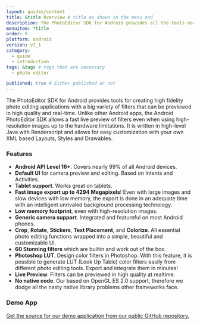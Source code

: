 ```yaml
---
layout: guides/content
title: &title Overview # title as shown in the menu and 
description: The PhotoEditor SDK for Android provides all the tools necessary to enhance your App with state-of-the-art photo editing features, effects, and assets.
menuitem: *title
order: 0
platform: android
version: v7_1
category: 
  - guide
  - introduction
tags: &tags # tags that are necessary
  - photo editor 

published: true # Either published or not 
---
```


The PhotoEditor SDK for Android provides tools for creating high fidelity photo editing applications with a big variety of filters that can be previewed in high quality and real-time. Unlike other Android apps, the Android PhotoEditor SDK allows a fast live preview of filters even when using high-resolution images up to the hardware limitations. It is written in high-level Java with Renderscript and allows for easy customization with your own XML based Layouts, Styles and Drawables.

### Features

* __Android API Level 16+__. Covers nearly 99% of all Android devices.
* __Default UI__ for camera preview and editing. Based on Intents and Activities.
* __Tablet support__. Works great on tablets.
* __Fast image export up to 4294 Megapixels__! Even with large images and slow devices with low memory, the export is done in an adequate time with an intelligent unrivaled background processing technology.
* __Low memory footprint__, even with high-resolution images.
* __Generic camera support__. Integrated and featureful on most Android phones.
* __Crop__, __Rotate__, __Stickers__, __Text Placement__, and __Colorize__. All essential photo editing functions wrapped into a simple, beautiful and customizable UI.
* __60 Stunning filters__ which are builtin and work out of the box.
* __Photoshop LUT__. Design color filters in Photoshop. With this feature, it is possible to generate LUT (Look Up Table) color filters easily from different photo editing tools. Export and integrate them in minutes!
* __Live Preview__. Filters can be previewed in high quality at realtime.
* __No native code__. Our based on OpenGL ES 2.0 support, therefore we dodge all the nasty native library problems other frameworks face.

### Demo App

<a href="https://github.com/imgly/imgly-sdk-android-demo">Get the source for our demo application from our public GitHub repository.</a>
